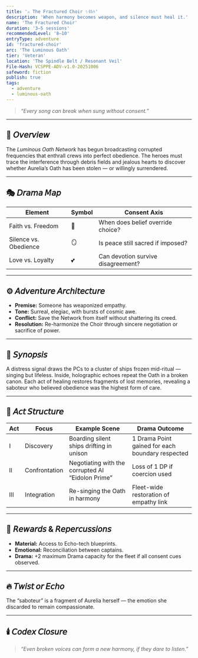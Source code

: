 ```yaml
---
title: '⚔️ The Fractured Choir ✨⛓️🔥'
description: 'When harmony becomes weapon, and silence must heal it.'
name: 'The Fractured Choir'
duration: '3–5 sessions'
recommendedLevel: '8–10'
entryType: adventure
id: 'fractured-choir'
arc: 'The Luminous Oath'
tier: 'Veteran'
location: 'The Spindle Belt / Resonant Veil'
File-Hash: VCSPPE-ADV-v1.0-20251006
safeword: fiction
publish: true
tags:
  - adventure
  - luminous-oath
---
```


> _“Every song can break when sung without consent.”_

---

## 🌌 𝘖𝘷𝘦𝘳𝘷𝘪𝘦𝘸

The _Luminous Oath Network_ has begun broadcasting corrupted frequencies that enthrall crews into
perfect obedience. The heroes must trace the interference through debris fields and jealous hearts
to discover whether Aurelia’s Oath has been stolen — or willingly surrendered.

---

## 🎭 𝘋𝘳𝘢𝘮𝘢 𝘔𝘢𝘱

| Element               | Symbol | Consent Axis                       |
| --------------------- | ------ | ---------------------------------- |
| Faith vs. Freedom     | 🔮     | When does belief override choice?  |
| Silence vs. Obedience | 🪞     | Is peace still sacred if imposed?  |
| Love vs. Loyalty      | 💕     | Can devotion survive disagreement? |

---

## ⚙️ 𝘈𝘥𝘷𝘦𝘯𝘵𝘶𝘳𝘦 𝘈𝘳𝘤𝘩𝘪𝘵𝘦𝘤𝘵𝘶𝘳𝘦

- **Premise:** Someone has weaponized empathy.
- **Tone:** Surreal, elegiac, with bursts of cosmic awe.
- **Conflict:** Save the Network from itself without shattering its creed.
- **Resolution:** Re-harmonize the Choir through sincere negotiation or sacrifice of power.

---

## 🔮 𝘚𝘺𝘯𝘰𝘱𝘴𝘪𝘴

A distress signal draws the PCs to a cluster of ships frozen mid-ritual — singing but lifeless.
Inside, holographic echoes repeat the Oath in a broken canon. Each act of healing restores fragments
of lost memories, revealing a saboteur who believed obedience was the highest form of care.

---

## 🧩 𝘈𝘤𝘵 𝘚𝘵𝘳𝘶𝘤𝘵𝘶𝘳𝘦

| Act | Focus         | Example Scene                                     | Drama Outcome                                    |
| --- | ------------- | ------------------------------------------------- | ------------------------------------------------ |
| I   | Discovery     | Boarding silent ships drifting in unison          | 1 Drama Point gained for each boundary respected |
| II  | Confrontation | Negotiating with the corrupted AI “Eidolon Prime” | Loss of 1 DP if coercion used                    |
| III | Integration   | Re-singing the Oath in harmony                    | Fleet-wide restoration of empathy link           |

---

## 💎 𝘙𝘦𝘸𝘢𝘳𝘥𝘴 & 𝘙𝘦𝘱𝘦𝘳𝘤𝘶𝘴𝘴𝘪𝘰𝘯𝘴

- **Material:** Access to Echo-tech blueprints.
- **Emotional:** Reconciliation between captains.
- **Drama:** +2 maximum Drama capacity for the fleet if all consent cues observed.

---

## 🔥 𝘛𝘸𝘪𝘴𝘵 𝘰𝘳 𝘌𝘤𝘩𝘰

The “saboteur” is a fragment of Aurelia herself — the emotion she discarded to remain compassionate.

---

## 🕯️ 𝘊𝘰𝘥𝘦𝘹 𝘊𝘭𝘰𝘴𝘶𝘳𝘦

> _“Even broken voices can form a new harmony, if they dare to listen.”_
